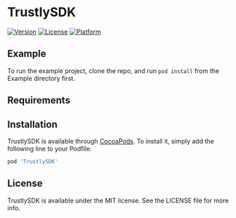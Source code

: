 # TrustlySDK

[![Version](https://img.shields.io/cocoapods/v/TrustlySDK.svg?style=flat)](https://cocoapods.org/pods/TrustlySDK)
[![License](https://img.shields.io/cocoapods/l/TrustlySDK.svg?style=flat)](https://cocoapods.org/pods/TrustlySDK)
[![Platform](https://img.shields.io/cocoapods/p/TrustlySDK.svg?style=flat)](https://cocoapods.org/pods/TrustlySDK)

## Example

To run the example project, clone the repo, and run `pod install` from the Example directory first.

## Requirements

## Installation

TrustlySDK is available through [CocoaPods](https://cocoapods.org). To install
it, simply add the following line to your Podfile:

```ruby
pod 'TrustlySDK'
```

## License

TrustlySDK is available under the MIT license. See the LICENSE file for more info.
